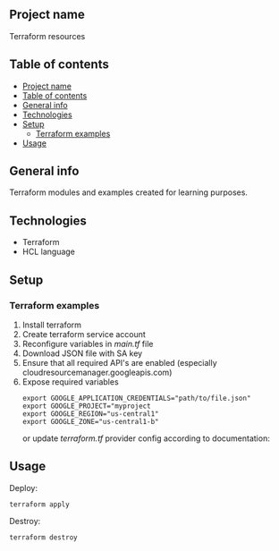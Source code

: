 ## Project name
Terraform resources

## Table of contents
- [Project name](#project-name)
- [Table of contents](#table-of-contents)
- [General info](#general-info)
- [Technologies](#technologies)
- [Setup](#setup)
  - [Terraform examples](#terraform-examples)
- [Usage](#usage)

## General info
Terraform modules and examples created for learning purposes.

## Technologies
- Terraform
- HCL language

## Setup

### Terraform examples
1) Install terraform
2) Create terraform service account
3) Reconfigure variables in *main.tf* file
4) Download JSON file with SA key
5) Ensure that all required API's are enabled (especially cloudresourcemanager.googleapis.com)
6) Expose required variables
      ```
      export GOOGLE_APPLICATION_CREDENTIALS="path/to/file.json"
      export GOOGLE_PROJECT="myproject
      export GOOGLE_REGION="us-central1"
      export GOOGLE_ZONE="us-central1-b"
      ```
      or update *terraform.tf* provider config according to documentation: 

## Usage

Deploy:
```
terraform apply
```
Destroy:
```
terraform destroy
```
